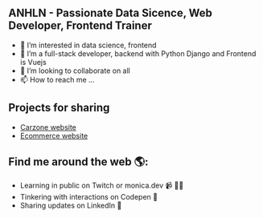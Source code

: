 ## ANHLN - Passionate Data Sicence, Web Developer, Frontend Trainer
- 👀 I’m interested in data science, frontend
- 🌱 I’m a full-stack developer, backend with Python Django and Frontend is Vuejs
- 💞️ I’m looking to collaborate on all
- 📫 How to reach me ...

## Projects for sharing
- [Carzone website](https://aqueous-shore-47394.herokuapp.com/)
- [Ecommerce website](https://greatecommerce-django.herokuapp.com/)
## Find me around the web 🌎:
- Learning in public on Twitch or monica.dev 📹 ✍🏾
- Tinkering with interactions on Codepen 🏓
- Sharing updates on LinkedIn 💼


<!---
anhln/anhln is a ✨ special ✨ repository because its `README.md` (this file) appears on your GitHub profile.
You can click the Preview link to take a look at your changes.
--->
